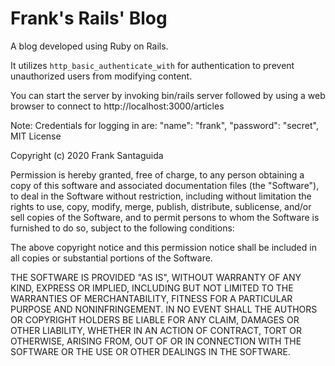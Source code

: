 # Frank's Rails' Blog
A blog developed using Ruby on Rails.

It utilizes <code>http_basic_authenticate_with</code> for authentication to prevent unauthorized users from modifying content.

You can start the server by invoking bin/rails server followed by using a web browser to connect to http://localhost:3000/articles


Note:
Credentials for logging in are: "name": "frank", "password": "secret",
<br>
MIT License

Copyright (c) 2020 Frank Santaguida

Permission is hereby granted, free of charge, to any person obtaining a copy
of this software and associated documentation files (the "Software"), to deal
in the Software without restriction, including without limitation the rights
to use, copy, modify, merge, publish, distribute, sublicense, and/or sell
copies of the Software, and to permit persons to whom the Software is
furnished to do so, subject to the following conditions:

The above copyright notice and this permission notice shall be included in all
copies or substantial portions of the Software.

THE SOFTWARE IS PROVIDED "AS IS", WITHOUT WARRANTY OF ANY KIND, EXPRESS OR
IMPLIED, INCLUDING BUT NOT LIMITED TO THE WARRANTIES OF MERCHANTABILITY,
FITNESS FOR A PARTICULAR PURPOSE AND NONINFRINGEMENT. IN NO EVENT SHALL THE
AUTHORS OR COPYRIGHT HOLDERS BE LIABLE FOR ANY CLAIM, DAMAGES OR OTHER
LIABILITY, WHETHER IN AN ACTION OF CONTRACT, TORT OR OTHERWISE, ARISING FROM,
OUT OF OR IN CONNECTION WITH THE SOFTWARE OR THE USE OR OTHER DEALINGS IN THE
SOFTWARE.
